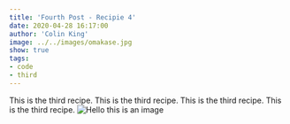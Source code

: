 ```yaml
---
title: 'Fourth Post - Recipie 4'
date: 2020-04-28 16:17:00
author: 'Colin King'
image: ../../images/omakase.jpg
show: true
tags:
- code
- third
---
```


This is the third recipe.
This is the third recipe.
This is the third recipe.
This is the third recipe.
![Hello this is an image](http://localhost:8000/static/91f8a4dfc6dd9382de2097af7d04c090/67974/cake.png "Cake yo")